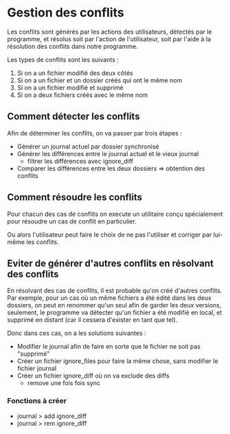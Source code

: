 # Gestion des conflits

Les conflits sont générés par les actions des utilisateurs,
détectés par le programme, et résolus soit par l'action de
l'utilisateur, soit par l'aide à la résolution des conflits
dans notre programme.

Les types de conflits sont les suivants :

1. Si on a un fichier modifié des deux côtés
2. Si on a un fichier et un dossier créés qui ont le même nom
3. Si on a un fichier modifié et supprimé
4. Si on a deux fichiers créés avec le même nom

## Comment détecter les conflits

Afin de déterminer les conflits, on va passer par trois étapes :

* Générer un journal actuel par dossier synchronisé
* Générer les différences entre le journal actuel et le vieux journal
  * filtrer les différences avec ignore_diff
* Comparer les différences entre les deux dossiers => obtention des conflits

## Comment résoudre les conflits

Pour chacun des cas de conflits on execute un utilitaire
conçu spécialement pour résoudre un cas de conflit en
particulier.

Ou alors l'utilisateur peut faire le choix de ne pas l'utiliser
et corriger par lui-même les conflits.

## Eviter de générer d'autres conflits en résolvant des conflits

En résolvant des cas de conflits, il est probable qu'on
créé d'autres conflits. Par exemple, pour un cas où un même
fichiers a été édité dans les deux dossiers, on peut en renommer
qu'un seul afin de garder les deux versions, seulement, le
programme va détecter qu'un fichier a été modifié en local,
et supprimé en distant (car il cessera d'exister en tant que tel).

Donc dans ces cas, on a les solutions suivantes :

* Modifier le journal afin de faire en sorte que le fichier ne soit pas "supprimé"
* Créer un fichier ignore_files pour faire la même chose, sans modifier le fichier journal
* Créer un fichier ignore_diff où on va exclude des diffs
  * remove une fois fois sync

### Fonctions à créer

* journal > add ignore_diff
* journal > rem ignore_diff
